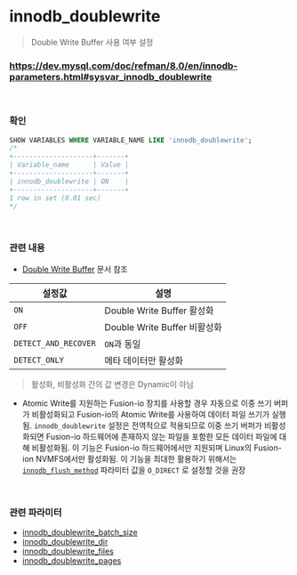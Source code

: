 innodb_doublewrite
===
>Double Write Buffer 사용 여부 설정

### https://dev.mysql.com/doc/refman/8.0/en/innodb-parameters.html#sysvar_innodb_doublewrite

<br>

### 확인
```sql
SHOW VARIABLES WHERE VARIABLE_NAME LIKE 'innodb_doublewrite';
/*
+--------------------+-------+
| Variable_name      | Value |
+--------------------+-------+
| innodb_doublewrite | ON    |
+--------------------+-------+
1 row in set (0.01 sec)
*/
```

<br>

### 관련 내용
* [Double Write Buffer](../double-write-buffer/README.md) 문서 참조

|설정값|설명|
|-|-|
|`ON`|Double Write Buffer 활성화|
|`OFF`|Double Write Buffer 비활성화|
|`DETECT_AND_RECOVER`|`ON`과 동일|
|`DETECT_ONLY`|메타 데이터만 활성화|
>활성화, 비활성화 간의 값 변경은 Dynamic이 아님

* Atomic Write를 지원하는 Fusion-io 장치를 사용할 경우 자동으로 이중 쓰기 버퍼가 비활성화되고 Fusion-io의 Atomic Write를 사용하여 데이터 파일 쓰기가 실행됨. `innodb_doublewrite` 설정은 전역적으로 적용되므로 이중 쓰기 버퍼가 비활성화되면 Fusion-io 하드웨어에 존재하지 않는 파일을 포함한 모든 데이터 파일에 대해 비활성화됨. 이 기능은 Fusion-io 하드웨어에서만 지원되며 Linux의 Fusion-ion NVMFS에서만 활성화됨. 이 기능을 최대한 활용하기 위해서는 [`innodb_flush_method`](./innodb_flush_method.md#관련-내용) 파라미터 값을 `O_DIRECT` 로 설정할 것을 권장

<br>

### 관련 파라미터
* [innodb_doublewrite_batch_size](./innodb_doublewrite_batch_size.md)
* [innodb_doublewrite_dir](./innodb_doublewrite_dir.md)
* [innodb_doublewrite_files](./innodb_doublewrite_files.md)
* [innodb_doublewrite_pages](./innodb_doublewrite_pages.md)

<br>
